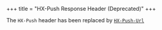 +++
title = "HX-Push Response Header (Deprecated)"
+++

The `HX-Push` header has been replaced by [`HX-Push-Url`](/headers/hx-push-url)
